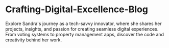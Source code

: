 # Crafting-Digital-Excellence-Blog
Explore Sandra's journey as a tech-savvy innovator, where she shares her projects, insights, and passion for creating seamless digital experiences. From voting systems to property management apps, discover the code and creativity behind her work.

